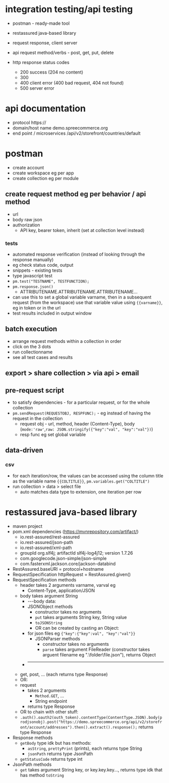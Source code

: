 # integration testing/api testing
* postman - ready-made tool
* restassured java-based library

* request response, client server
* api request method/verbs - post, get, put, delete
* http response status codes
  * 200 success (204 no content)
  * 300
  * 400 client error (400 bad request, 404 not found)
  * 500 server error

# api documentation
* protocol https://
* domain/host name demo.spreecommerce.org
* end point / microservices /api/v2/storefront/countries/default

# postman
* create account
* create workspace eg per app
* create collection eg per module
## create request method eg per behavior / api method
* url
* body raw json
* authorization
  * API key, bearer token, inherit (set at collection level instead)
### tests
* automated response verification (instead of looking through the response manually)
*  eg check status code, output
* snippets - existing tests
* type javascript test
* `pm.test("TESTNAME", TESTFUNCTION);`
* `pm.response.json()`
  * ATTRIBUTENAME.ATTRIBUTENAME.ATTRIBUTENAME...
* can use this to set a global variable varname, then in a subsequent request (from the workspace) use that variable value using `{{varname}}`, eg in token or in the url
* test results included in output window
## batch execution
* arrange request methods within a collection in order
* click on the 3 dots
* run collectionname
* see all test cases and results
## export > share collection > via api > email
## pre-request script
* to satisfy dependencies - for a particular request, or for the whole collection
* `pm.sendRequest(REQUESTOBJ, RESPFUNC);` - eg instead of having the request in the collection
  * request obj - url, method, header (Content-Type), body (`mode:'raw'`,`raw: JSON.stringify({"key":"val", "key":"val"})`)
  * resp func eg set global variable
## data-driven
### csv
* for each iteration/row, the values can be accessed using the column title as the variable name `{{COLTITLE}}`, `pm.variables.get("COLTITLE")`
* run collection > data > select file
  * auto matches data type to extension, one iteration per row

# restassured java-based library
* maven project
* pom.xml dependencies (https://mvnrepository.com/artifact/)
  * io.rest-assured/rest-assured
  * io.rest-assured/json-path
  * io.rest-assured/xml-path
  * groupId org.slf4j; artifactId slf4j-log4j12; version 1.7.26 
  * com.googlecode.json-simple/json-simple
  * com.fasterxml.jackson.core/jackson-databind
* RestAssured.baseURI = protocol+hostname
* RequestSpecification httpRequest = RestAssured.given()
* RequestSpecification methods
  * header takes 2 arguments varname, varval eg
    * Content-Type, application/JSON
  * body takes argument String
    * ---body data:
    * JSONObject methods
      * constructor takes no arguments
      * `put` takes arguments String key, String value
      * `toJSONString`
      * OR can be created by casting an Object:
    * for json files eg `{"key":{"key":val", "key":"val"}}`
      * JSONParser methods
        * constructor takes no arguments
        * `parse` takes argument FileReader (constructor takes arguent filename eg ".\\folder\\file.json"), returns Object
    * ---
  * get, post, ... (each returns type Response)
  * OR:
  * request
    * takes 2 arguments
      * `Method.GET`, ...
      * String endpoint
    * returns type Response
  * OR to chain with other stuff:
  * `.auth().oauth2(outh_token).contentType(ContentType.JSON).body(prodjsonobj).post("https://demo.spreecommerce.org/api/v2/storefront/account/addresses").then().extract().response();` returns type Response
* Response methods
  * `getBody` type idk but has methods:
    * `asString`, `prettyPrint` (prints), each returns type String
    * `jsonPath` returns type JsonPath
  * `getStatusCode` returns type int
* JsonPath methods
  * `get` takes argument String key, or key.key.key..., returns type idk that has method `toString`
